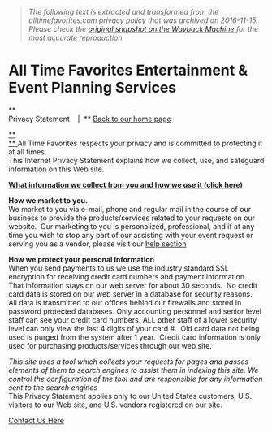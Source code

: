 > *The following text is extracted and transformed from the alltimefavorites.com privacy policy that was archived on 2016-11-15. Please check the [original snapshot on the Wayback Machine](https://web.archive.org/web/20161115065439id_/http%3A//www.alltimefavorites.com/privacy.htm) for the most accurate reproduction.*

# All Time Favorites Entertainment & Event Planning Services

[](http://www.alltimefavorites.com/)**  
Privacy Statement    |  ** [ Back to our home page ](http://www.alltimefavorites.com/)

[**  
** ](https://web.archive.org/l) All Time Favorites respects your privacy and is committed to protecting it at all times.   
This Internet Privacy Statement explains how we collect, use, and safeguard information on this Web site.

[ **What information we collect from you and how we use it (click here)**](https://web.archive.org/web/20161115065439id_/http%3A//www.alltimefavorites.com/privacy1.htm)

**How we market to you.**     
We market to you via e-mail, phone and regular mail in the course of our business to provide the products/services related to your requests on our website.  Our marketing to you is personalized, professional, and if at any time you wish to stop any part of our assisting with your event request or serving you as a vendor, please visit our [help section](http://www.alltimefavorites.org/client.htm)

**How we protect your personal information**  
When you send payments to us we use the industry standard SSL encryption for receiving credit card numbers and payment information.  That information stays on our web server for about 30 seconds.  No credit card data is stored on our web server in a database for security reasons.  All data is transmitted to our offices behind our firewalls and stored in password protected databases. Only accounting personnel and senior level staff can see your credit card numbers. ALL other staff of a lower security level can only view the last 4 digits of your card #.  Old card data not being used is purged from the system after 1 year.  Credit card information is only used for purchasing products/services through our web site.

_This site uses a tool which collects your requests for pages and passes elements of them to search engines to assist them in indexing this site. We control the configuration of the tool and are responsible for any information sent to the search engines_  
This Privacy Statement applies only to our United States customers, U.S. visitors to our Web site, and U.S. vendors registered on our site.

[Contact Us Here](https://web.archive.org/web/20161115065439id_/http%3A//www.alltimefavorites.com/contact.htm)

